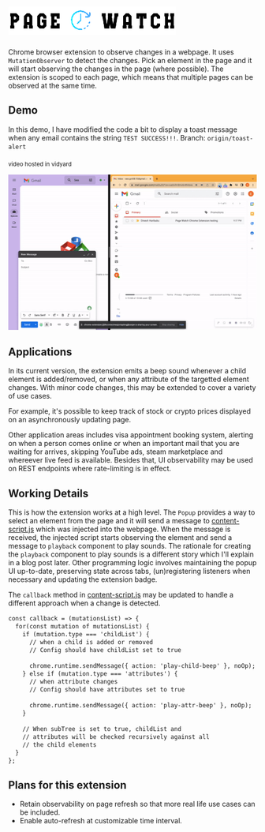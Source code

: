 # ![Page Watch logo](./src/assets/images/page-watch-logo.png)
Chrome browser extension to observe changes in a webpage. It uses `MutationObserver` to detect the changes. Pick an element in the page and it will start observing the changes in the page (where possible). The extension is scoped to each page, which means that multiple pages can be observed at the same time.

## Demo
In this demo, I have modified the code a bit to display a toast message when any email contains the string `TEST SUCCESS!!!`. Branch: `origin/toast-alert`

<sub>video hosted in vidyard</sub>

[![Extension working video](./src/assets/images/thumbnail.gif)](https://share.vidyard.com/watch/UyrwZmorxBPkmxWfQee2By?)

## Applications
In its current version, the extension emits a beep sound whenever a child element is added/removed, or when any attribute of the targetted element changes. With minor code changes, this may be extended to cover a variety of use cases.

For example, it's possible to keep track of stock or crypto prices displayed on an asynchronously updating page.

Other application areas includes visa appointment booking system, alerting on when a person comes online or when an important mail that you are waiting for arrives, skipping YouTube ads, steam marketplace and whereever live feed is available. Besides that, UI observability may be used on REST endpoints where rate-limiting is in effect.

## Working Details
This is how the extension works at a high level. The `Popup` provides a way to select an element from the page and it will send a message to [content-script.js](./src/inject/content-script.js) which was injected into the webpage. When the message is received, the injected script starts observing the element and send a message to `playback` component to play sounds. The rationale for creating the `playback` component to play sounds is a different story which I'll explain in a blog post later. Other programming logic involves maintaining the popup UI up-to-date, preserving state across tabs, (un)registering listeners when necessary and updating the extension badge.

The `callback` method in [content-script.js](./src/inject/content-script.js) may be updated to handle a different approach when a change is detected.

```
const callback = (mutationsList) => {
  for(const mutation of mutationsList) {
    if (mutation.type === 'childList') {
      // when a child is added or removed
      // Config should have childList set to true

      chrome.runtime.sendMessage({ action: 'play-child-beep' }, noOp);
    } else if (mutation.type === 'attributes') { 
      // when attribute changes
      // Config should have attributes set to true

      chrome.runtime.sendMessage({ action: 'play-attr-beep' }, noOp);
    }

    // When subTree is set to true, childList and 
    // attributes will be checked recursively against all 
    // the child elements
  }
};
```

## Plans for this extension
- Retain observability on page refresh so that more real life use cases can be included.
- Enable auto-refresh at customizable time interval.
